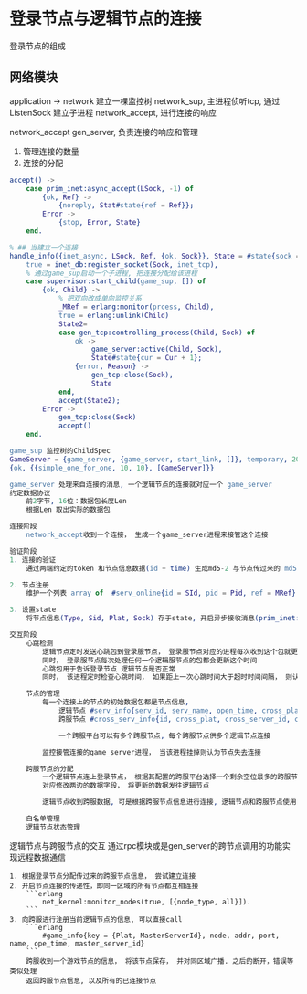 # 登录节点与逻辑节点的连接

登录节点的组成

## 网络模块
application -> network
建立一棵监控树 network_sup, 主进程侦听tcp, 通过 ListenSock 建立子进程 network_accept, 进行连接的响应

network_accept
gen_server, 负责连接的响应和管理
1. 管理连接的数量
2. 连接的分配
```erlang
accept() ->
    case prim_inet:async_accept(LSock, -1) of
        {ok, Ref} ->
            {noreply, Stat#state{ref = Ref}};
        Error ->
            {stop, Error, State}
    end.

% ## 当建立一个连接
handle_info({inet_async, LSock, Ref, {ok, Sock}}, State = #state{sock = LSock, ref = Ref, cur = Cur}) ->
    true = inet_db:register_socket(Sock, inet_tcp),
    % 通过game_sup启动一个子进程, 把连接分配给该进程
    case supervisor:start_child(game_sup, []) of
        {ok, Child} ->
            % 把双向改成单向监控关系
            _MRef = erlang:monitor(prcess, Child),
            true = erlang:unlink(Child)
            State2=
            case gen_tcp:controlling_process(Child, Sock) of
                ok ->
                    game_server:active(Child, Sock),
                    State#state{cur = Cur + 1};
                {error, Reason} ->
                    gen_tcp:close(Sock),
                    State
            end,
            accept(State2);
        Error ->
            gen_tcp:close(Sock)
            accept()
    end.

game_sup 监控树的ChildSpec
GameServer = {game_server, {game_server, start_link, []}, temporary, 2000, worker, [game_server]}
{ok, {{simple_one_for_one, 10, 10}, [GameServer]}}

game_server 处理来自连接的消息, 一个逻辑节点的连接就对应一个 game_server
约定数据协议
    前2字节, 16位：数据包长度Len
    根据Len 取出实际的数据包

连接阶段
    network_accept收到一个连接， 生成一个game_server进程来接管这个连接

验证阶段
1. 连接的验证
    通过两端约定的token 和节点信息数据(id + time) 生成md5-2 与节点传过来的 md5-1比较， 相同则通过

2. 节点注册
    维护一个列表 array of  #serv_online{id = SId, pid = Pid, ref = MRef}

3. 设置state
    将节点信息(Type, Sid, Plat, Sock) 存于state, 开启异步接收消息(prim_inet:async_recv)

交互阶段
    心跳检测
        逻辑节点定时发送心跳包到登录服节点， 登录服节点对应的进程每次收到这个包就更新时间。
        同时， 登录服节点每次处理任何一个逻辑服节点的包都会更新这个时间
        心跳包用于告诉登录节点 逻辑节点是否正常
        同时， 该进程定时检查心跳时间， 如果距上一次心跳时间大于超时时间间隔， 则认为逻辑节点挂掉, 则关闭socket

    节点的管理
        每一个连接上的节点的初始数据包都是节点信息,
            逻辑节点 #serv_info{serv_id, serv_name, open_time, cross_plat, cross_server_id, cross_pos....}
            跨服节点 #cross_serv_info{id, cross_plat, cross_server_id, cross_node_name, game_server_list}

            一个跨服平台可以有多个跨服节点, 每个跨服节点供多个逻辑节点连接

        监控接管连接的game_server进程， 当该进程挂掉则认为节点失去连接

    跨服节点的分配
        一个逻辑节点连上登录节点， 根据其配置的跨服平台选择一个剩余空位最多的跨服节点
        对应修改两边的数据字段， 将更新的数据发往逻辑节点

        逻辑节点收到跨服数据, 可是根据跨服节点信息进行连接, 逻辑节点和跨服节点使用rpc的方式进行弱连接

    白名单管理
    逻辑节点状态管理


```

逻辑节点与跨服节点的交互
    通过rpc模块或是gen_server的跨节点调用的功能实现远程数据通信

    1. 根据登录节点分配传过来的跨服节点信息， 尝试建立连接
    2. 开启节点连接的传递性，即同一区域的所有节点都互相连接
        ```erlang
            net_kernel:monitor_nodes(true, [{node_type, all}]).
        ```
    3. 向跨服进行注册当前逻辑节点的信息, 可以直接call
        ```erlang
            #game_info{key = {Plat, MasterServerId}, node, addr, port, name, ope_time, master_server_id}
        ```
        跨服收到一个游戏节点的信息， 将该节点保存， 并对同区域广播. 之后的断开，错误等类似处理
        返回跨服节点信息, 以及所有的已连接节点
